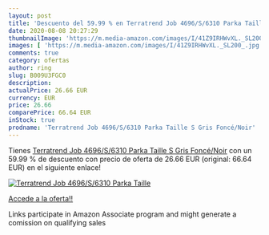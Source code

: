 ```yaml
---
layout: post
title: 'Descuento del 59.99 % en Terratrend Job 4696/S/6310 Parka Taille '
date: 2020-08-08 20:27:29
thumbnailImage: 'https://m.media-amazon.com/images/I/41Z9IRHWvXL._SL200_.jpg'
images: [ 'https://m.media-amazon.com/images/I/41Z9IRHWvXL._SL200_.jpg' ]
comments: true
category: ofertas
author: ring
slug: B009U3FGC0
description:
actualPrice: 26.66 EUR
currency: EUR
price: 26.66
comparePrice: 66.64 EUR
inStock: true
prodname: 'Terratrend Job 4696/S/6310 Parka Taille S Gris Foncé/Noir'
---
```


Tienes [Terratrend Job 4696/S/6310 Parka Taille S Gris Foncé/Noir](https://www.amazon.fr/dp/B009U3FGC0/?tag=tolees0d-21) con un 59.99 % de descuento con precio de oferta de 26.66 EUR (original: 66.64 EUR) en el siguiente enlace!

[![Terratrend Job 4696/S/6310 Parka Taille ](https://m.media-amazon.com/images/I/41Z9IRHWvXL._SL200_.jpg)](https://www.amazon.fr/dp/B009U3FGC0/?tag=tolees0d-21)

[Accede a la oferta!!](https://www.amazon.fr/dp/B009U3FGC0/?tag=tolees0d-21)

Links participate in Amazon Associate program and might generate a comission on qualifying sales


